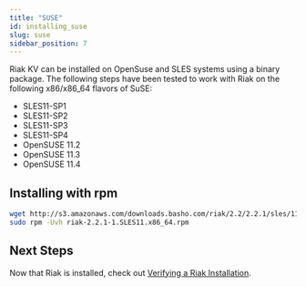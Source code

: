 ```yaml
---
title: "SUSE"
id: installing_suse
slug: suse 
sidebar_position: 7
---
```


[install verify]: ../../setup/installing/verify.md

Riak KV can be installed on OpenSuse and SLES systems using a binary package. The following steps have been tested to work with Riak on
the following x86/x86_64 flavors of SuSE:

* SLES11-SP1
* SLES11-SP2
* SLES11-SP3
* SLES11-SP4
* OpenSUSE 11.2
* OpenSUSE 11.3
* OpenSUSE 11.4

## Installing with rpm

```bash
wget http://s3.amazonaws.com/downloads.basho.com/riak/2.2/2.2.1/sles/11/riak-2.2.1-1.SLES11.x86_64.rpm
sudo rpm -Uvh riak-2.2.1-1.SLES11.x86_64.rpm
```

## Next Steps

Now that Riak is installed, check out [Verifying a Riak Installation][install verify].
